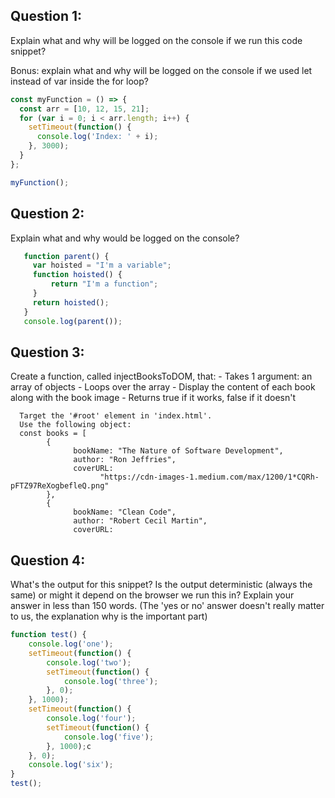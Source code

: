## Question 1:

Explain what and why will be logged on the console if we run this code snippet?

Bonus: explain what and why will be logged on the console if we used let instead of var inside the for loop?

```js
const myFunction = () => {
  const arr = [10, 12, 15, 21];
  for (var i = 0; i < arr.length; i++) {
    setTimeout(function() {
      console.log('Index: ' + i);
    }, 3000);
  }
};

myFunction();
```

## Question 2:

Explain what and why would be logged on the console?
```js
   function parent() {
     var hoisted = "I'm a variable";
     function hoisted() {
         return "I'm a function";
     }
     return hoisted(); 
   }
   console.log(parent());
```

## Question 3:
Create a function, called injectBooksToDOM, that:
      - Takes 1 argument: an array of objects
      - Loops over the array
      - Display the content of each book along with the book image
      - Returns true if it works, false if it doesn't
  
      Target the '#root' element in 'index.html'.
      Use the following object: 
      const books = [
            {
                  bookName: "The Nature of Software Development",
                  author: "Ron Jeffries",
                  coverURL:
                        "https://cdn-images-1.medium.com/max/1200/1*CQRh-pFTZ97ReXogbefleQ.png"
            },
            {
                  bookName: "Clean Code",
                  author: "Robert Cecil Martin",
                  coverURL:
## Question 4:
What's the output for this snippet? Is the output deterministic (always the same) or might it depend on the browser
we run this in? 
Explain your answer in less than 150 words. (The 'yes or no' answer doesn't really matter to us, 
the explanation why is the important part)
```js
function test() {
    console.log('one');
    setTimeout(function() {
        console.log('two');
        setTimeout(function() {
            console.log('three');
        }, 0);
    }, 1000);
    setTimeout(function() {
        console.log('four');
        setTimeout(function() { 
            console.log('five');
        }, 1000);c
    }, 0);
    console.log('six');
}
test();
```
